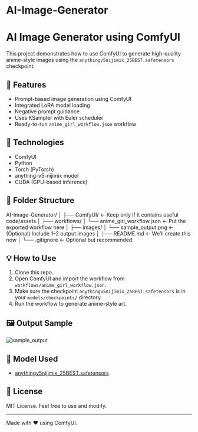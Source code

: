 # AI-Image-Generator
# AI Image Generator using ComfyUI

This project demonstrates how to use ComfyUI to generate high-quality anime-style images using the `anythingv5nijimix_25BEST.safetensors` checkpoint.

## 🚀 Features

- Prompt-based image generation using ComfyUI
- Integrated LoRA model loading
- Negative prompt guidance
- Uses KSampler with Euler scheduler
- Ready-to-run `anime_girl_workflow.json` workflow

## 🧰 Technologies

- ComfyUI
- Python
- Torch (PyTorch)
- anything-v5-nijimix model
- CUDA (GPU-based inference)

## 📁 Folder Structure

AI-Image-Generator/
│
├── ComfyUI/                  ← Keep only if it contains useful code/assets
│
├── workflows/
│   └── anime_girl_workflow.json  ← Put the exported workflow here
│
├── images/
│   └── sample_output.png     ← (Optional) Include 1–2 output images
│
├── README.md                 ← We’ll create this now
│
└── .gitignore                ← Optional but recommended


## 💡 How to Use

1. Clone this repo.
2. Open ComfyUI and import the workflow from `workflows/anime_girl_workflow.json`.
3. Make sure the checkpoint `anythingv5nijimix_25BEST.safetensors` is in your `models/checkpoints/` directory.
4. Run the workflow to generate anime-style art.

## 🖼 Output Sample

![sample_output](images/sample_output.png)

## 🔗 Model Used

- [anythingv5nijimix_25BEST.safetensors](https://civitai.com/models/9409/anything-v5)

## 📜 License

MIT License. Feel free to use and modify.

---

Made with ❤️ using ComfyUI.
